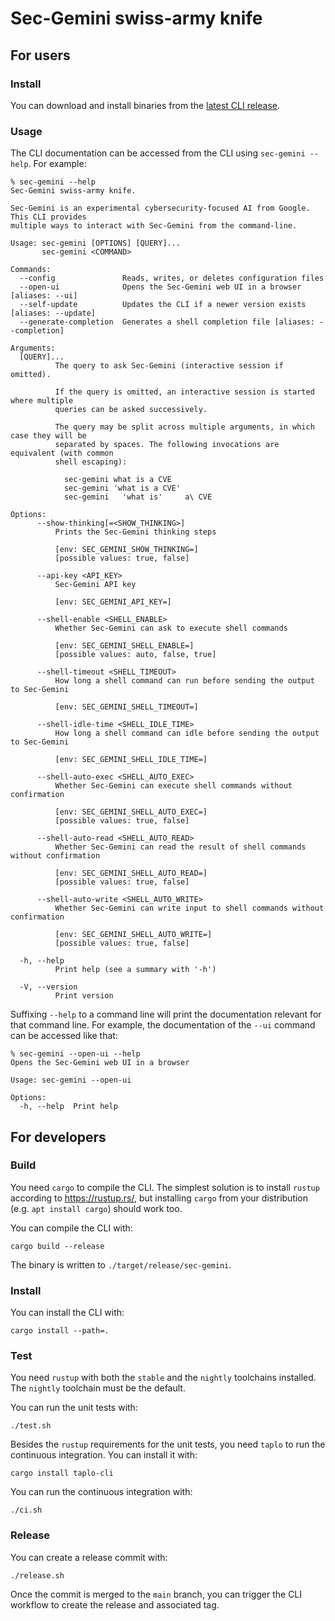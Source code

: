 # Sec-Gemini swiss-army knife

## For users

### Install

You can download and install binaries from the [latest CLI release][release].

[release]: https://github.com/google/sec-gemini/releases/tag/cli/sec-gemini-v0.0.2

### Usage

The CLI documentation can be accessed from the CLI using `sec-gemini --help`. For example:

```text
% sec-gemini --help
Sec-Gemini swiss-army knife.

Sec-Gemini is an experimental cybersecurity-focused AI from Google. This CLI provides
multiple ways to interact with Sec-Gemini from the command-line.

Usage: sec-gemini [OPTIONS] [QUERY]...
       sec-gemini <COMMAND>

Commands:
  --config               Reads, writes, or deletes configuration files
  --open-ui              Opens the Sec-Gemini web UI in a browser [aliases: --ui]
  --self-update          Updates the CLI if a newer version exists [aliases: --update]
  --generate-completion  Generates a shell completion file [aliases: --completion]

Arguments:
  [QUERY]...
          The query to ask Sec-Gemini (interactive session if omitted).

          If the query is omitted, an interactive session is started where multiple
          queries can be asked successively.

          The query may be split across multiple arguments, in which case they will be
          separated by spaces. The following invocations are equivalent (with common
          shell escaping):

            sec-gemini what is a CVE
            sec-gemini 'what is a CVE'
            sec-gemini   'what is'     a\ CVE

Options:
      --show-thinking[=<SHOW_THINKING>]
          Prints the Sec-Gemini thinking steps

          [env: SEC_GEMINI_SHOW_THINKING=]
          [possible values: true, false]

      --api-key <API_KEY>
          Sec-Gemini API key

          [env: SEC_GEMINI_API_KEY=]

      --shell-enable <SHELL_ENABLE>
          Whether Sec-Gemini can ask to execute shell commands

          [env: SEC_GEMINI_SHELL_ENABLE=]
          [possible values: auto, false, true]

      --shell-timeout <SHELL_TIMEOUT>
          How long a shell command can run before sending the output to Sec-Gemini

          [env: SEC_GEMINI_SHELL_TIMEOUT=]

      --shell-idle-time <SHELL_IDLE_TIME>
          How long a shell command can idle before sending the output to Sec-Gemini

          [env: SEC_GEMINI_SHELL_IDLE_TIME=]

      --shell-auto-exec <SHELL_AUTO_EXEC>
          Whether Sec-Gemini can execute shell commands without confirmation

          [env: SEC_GEMINI_SHELL_AUTO_EXEC=]
          [possible values: true, false]

      --shell-auto-read <SHELL_AUTO_READ>
          Whether Sec-Gemini can read the result of shell commands without confirmation

          [env: SEC_GEMINI_SHELL_AUTO_READ=]
          [possible values: true, false]

      --shell-auto-write <SHELL_AUTO_WRITE>
          Whether Sec-Gemini can write input to shell commands without confirmation

          [env: SEC_GEMINI_SHELL_AUTO_WRITE=]
          [possible values: true, false]

  -h, --help
          Print help (see a summary with '-h')

  -V, --version
          Print version
```

Suffixing `--help` to a command line will print the documentation relevant for that command line.
For example, the documentation of the `--ui` command can be accessed like that:

```text
% sec-gemini --open-ui --help
Opens the Sec-Gemini web UI in a browser

Usage: sec-gemini --open-ui

Options:
  -h, --help  Print help
```

## For developers

### Build

You need `cargo` to compile the CLI. The simplest solution is to install `rustup` according to
<https://rustup.rs/>, but installing `cargo` from your distribution (e.g. `apt install cargo`)
should work too.

You can compile the CLI with:

```shell
cargo build --release
```

The binary is written to `./target/release/sec-gemini`.

### Install

You can install the CLI with:

```shell
cargo install --path=.
```

### Test

You need `rustup` with both the `stable` and the `nightly` toolchains installed. The `nightly`
toolchain must be the default.

You can run the unit tests with:

```shell
./test.sh
```

Besides the `rustup` requirements for the unit tests, you need `taplo` to run the continuous
integration. You can install it with:

```shell
cargo install taplo-cli
```

You can run the continuous integration with:

```shell
./ci.sh
```

### Release

You can create a release commit with:

```shell
./release.sh
```

Once the commit is merged to the `main` branch, you can trigger the CLI workflow to create the
release and associated tag.
